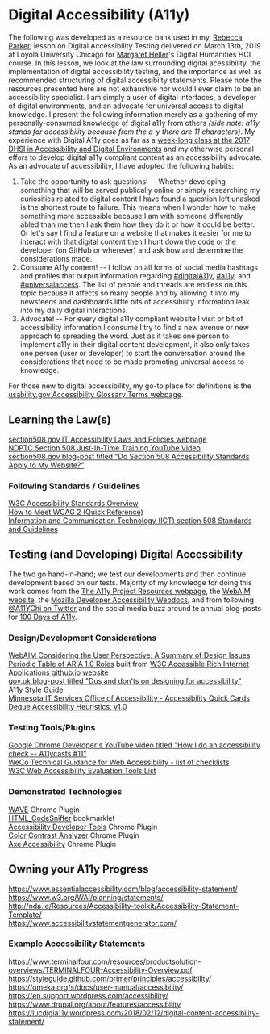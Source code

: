 # Digital Accessibility (A11y)  
  
The following was developed as a resource bank used in my, [Rebecca Parker](https://github.com/RJP43), lesson on Digital Accessibility Testing delivered on March 13th, 2019 at Loyola University Chicago for [Margaret Heller](https://github.com/gloriousgeneralist)'s Digital Humanities HCI course.  In this lesson, we look at the law surrounding digital acessibility, the implementation of digital accessibility testing, and the importance as well as recommended structuring of digital accessibilty statements. Please note the resources presented here are not exhaustive nor would I ever claim to be an accessibility specialist. I am simply a user of digital interfaces, a developer of digital environments, and an advocate for universal access to digital knowledge. I present the following information merely as a gathering of my personally-consumed knowledge of digital a11y from others _(side note: a11y stands for accessibility because from the a-y there are 11 characters)_. My experience with Digital A11y goes as far as a [week-long class at the 2017 DHSI in Accessibility and Digital Environments](http://bit.ly/2snc5Sq) and my otherwise personal effors to develop digital a11y compliant content as an accessibility advocate. As an advocate of accessibility, I have adopted the following habits:  
1. Take the opportunity to ask questions! -- Whether developing something that will be served publically online or simply researching my curiosities related to digital content I have found a question left unasked is the shortest route to failure. This means when I wonder how to make something more accessible because I am with someone differently abled than me then I ask them how they do it or how it could be better. Or let's say I find a feature on a website that makes it easier for me to interact with that digital content then I hunt down the code or the developer (on GitHub or wherever) and ask how and determine the considerations made.   
2. Consume A11y content! -- I follow on all forms of social media hashtags and profiles that output information regarding [#digitalA11y](https://twitter.com/search?q=%23digitala11y&src=typd), [#a11y](https://twitter.com/search?q=%23a11y&src=typd), and [#universalaccess](https://twitter.com/search?f=tweets&vertical=default&q=%23universalAccess&src=typd). The list of people and threads are endless on this topic because it affects so many people and by allowing it into my newsfeeds and dashboards little bits of accessibility information leak into my daily digital interactions.   
3. Advocate! -- For every digital a11y compliant website I visit or bit of accessibility information I consume I try to find a new avenue or new approach to spreading the word. Just as it takes one person to implement a11y in their digital content development, it also only takes one person (user or developer) to start the conversation around the considerations that need to be made promoting universal access to knowledge.     

For those new to digital accessibility, my go-to place for definitions is the [usability.gov Accessibility Glossary Terms webpage](https://www.usability.gov/what-and-why/glossary/tag/accessibility/).
  
## Learning the Law(s)  
 [section508.gov IT Accessibility Laws and Policies webpage](https://www.section508.gov/manage/laws-and-policies)  
 [NDPTC Section 508 Just-In-Time Training YouTube Video](https://www.youtube.com/watch?v=gDe828R_suI)  
 [section508.gov blog-post titled "Do Section 508 Accessibility Standards Apply to My Website?"](https://www.section508.gov/blog/do-section-508-accessibility-standards-apply-to-mywebsite)  
 
 ### Following Standards / Guidelines  
 
 [W3C Accessibility Standards Overview](https://www.w3.org/WAI/standards-guidelines/)  
 [How to Meet WCAG 2 (Quick Reference)](https://www.w3.org/WAI/WCAG21/quickref/?versions=2.0)  
 [Information and Communication Technology (ICT) section 508 Standards and Guidelines](https://www.access-board.gov/guidelines-and-standards/communications-and-it/about-the-ict-refresh/final-rule/single-file-version)    
  
## Testing (and Developing) Digital Accessibility
The two go hand-in-hand; we test our developments and then continue development based on our tests. Majority of my knowledge for doing this work comes from the [The A11y Project Resources webpage](https://a11yproject.com/resources), the [WebAIM website](https://webaim.org/), the [Mozilla Developer Accessibility Webdocs](https://developer.mozilla.org/en-US/docs/Web/Accessibility), and from following [@A11YChi on Twitter](https://twitter.com/A11YChi) and the social media buzz around te annual blog-posts for [100 Days of A11y](https://100daysofa11y.com/).   
### Design/Development Considerations   
[WebAIM Considering the User Perspective: A Summary of Design Issues](https://webaim.org/articles/userperspective/)  
[Periodic Table of ARIA 1.0 Roles](https://dylanb.github.io/periodic-aria-roles.html) built from [W3C Accessible Rich Internet Applications github.io website](https://w3c.github.io/aria/)   
[gov.uk blog-post titled "Dos and don'ts on designing for accessibility"](https://accessibility.blog.gov.uk/2016/09/02/dos-and-donts-on-designing-for-accessibility/)  
[A11y Style Guide](https://a11y-style-guide.com/style-guide/)    
[Minnesota IT Services Office of Accessibility - Accessibility Quick Cards](https://mn.gov/mnit/assets/CompleteSetAccessibilityQuickCards2017_tcm38-294078.pdf)  
[Deque Accessibility Heuristics, v1.0](https://drive.google.com/file/d/1QkURByXUk4NOtl7jw6VtyCUi4_JjlP6d/view?usp=sharing)  
### Testing Tools/Plugins   
[Google Chrome Developer's YouTube video titled "How I do an accessibility check -- A11ycasts #11"](https://www.youtube.com/watch?v=cOmehxAU_4s)  
[WeCo Technical Guidance for Web Accessibility - list of checklists](https://theweco.com/technical-guidance-for-web-accessibility/)  
[W3C Web Accessibility Evaluation Tools List](https://www.w3.org/WAI/ER/tools/)  

### Demonstrated Technologies  
[WAVE](http://wave.webaim.org/) Chrome Plugin  
[HTML_CodeSniffer](https://squizlabs.github.io/HTML_CodeSniffer/) bookmarklet  
[Accessibility Developer Tools](https://developers.google.com/web/tools/chrome-devtools/accessibility/reference) Chrome Plugin  
[Color Contrast Analyzer](https://accessibility.oit.ncsu.edu/tools/color-contrast-chrome/) Chrome Plugin  
[Axe Accessibility](https://www.deque.com/axe/) Chrome Plugin  
  
## Owning your A11y Progress  
https://www.essentialaccessibility.com/blog/accessibility-statement/   
https://www.w3.org/WAI/planning/statements/  
http://nda.ie/Resources/Accessibility-toolkit/Accessibility-Statement-Template/  
https://www.accessibilitystatementgenerator.com/  

### Example Accessibility Statements  
https://www.terminalfour.com/resources/productsolution-overviews/TERMINALFOUR-Accessibility-Overview.pdf  
https://styleguide.github.com/primer/principles/accessibility/  
https://omeka.org/s/docs/user-manual/accessibility/  
https://en.support.wordpress.com/accessibility/  
https://www.drupal.org/about/features/accessibility
https://lucdigia11y.wordpress.com/2018/02/12/digital-content-accessibility-statement/

